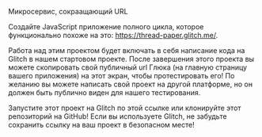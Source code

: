 Микросервис, сокраащающий URL

Создайте JavaScript приложение полного цикла, которое функционально похоже на это: https://thread-paper.glitch.me/.

Работа над этим проектом будет включать в себя написание кода на Glitch в нашем стартовом проекте. После завершения этого проекта вы можете скопировать свой публичный url Глюка (на главную страницу вашего приложения) на этот экран, чтобы протестировать его! По желанию вы можете написать свой проект на другой платформе, но он должен быть публично виден для нашего тестирования.

Запустите этот проект на Glitch по этой ссылке или клонируйте этот репозиторий на GitHub! Если вы используете Glitch, не забудьте сохранить ссылку на ваш проект в безопасном месте!